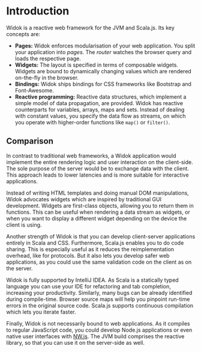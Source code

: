 # Introduction
Widok is a reactive web framework for the JVM and Scala.js. Its key concepts are:

- **Pages:** Widok enforces modularisation of your web application. You split your application into *pages*. The *router* watches the browser query and loads the respective page.
- **Widgets:** The layout is specified in terms of composable widgets. Widgets are bound to dynamically changing values which are rendered on-the-fly in the browser.
- **Bindings:** Widok ships bindings for CSS frameworks like Bootstrap and Font-Awesome.
- **Reactive programming:** Reactive data structures, which implement a simple model of data propagation, are provided. Widok has reactive counterparts for variables, arrays, maps and sets. Instead of dealing with constant values, you specify the data flow as streams, on which you operate with higher-order functions like ``map()`` or ``filter()``.

## Comparison
In contrast to traditional web frameworks, a Widok application would implement the entire rendering logic and user interaction on the client-side. The sole purpose of the server would be to exchange data with the client. This approach leads to lower latencies and is more suitable for interactive applications.

Instead of writing HTML templates and doing manual DOM manipulations, Widok advocates widgets which are inspired by traditional GUI development. Widgets are first-class objects, allowing you to return them in functions. This can be useful when rendering a data stream as widgets, or when you want to display a different widget depending on the device the client is using.

Another strength of Widok is that you can develop client-server applications entirely in Scala and CSS. Furthermore, Scala.js enables you to do code sharing. This is especially useful as it reduces the reimplementation overhead, like for protocols. But it also lets you develop safer web applications, as you could use the same validation code on the client as on the server.

Widok is fully supported by IntelliJ IDEA. As Scala is a statically typed language you can use your IDE for refactoring and tab completion, increasing your productivity. Similarly, many bugs can be already identified during compile-time. Browser source maps will help you pinpoint run-time errors in the original source code. Scala.js supports continuous compilation which lets you iterate faster.

Finally, Widok is not necessarily bound to web applications. As it compiles to regular JavaScript code, you could develop Node.js applications or even native user interfaces with [NW.js](http://nwjs.io/). The JVM build comprises the reactive library, so that you can use it on the server-side as well.

